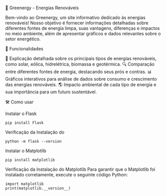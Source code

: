 🌿 Greenergy - Energias Renováveis

Bem-vindo ao Greenergy, um site informativo dedicado às energias renováveis! Nosso objetivo é fornecer informações detalhadas sobre diferentes fontes de energia limpa, suas vantagens, diferenças e impactos no meio ambiente, além de apresentar gráficos e dados relevantes sobre o setor energético.

🚀 Funcionalidades

📖 Explicação detalhada sobre os principais tipos de energias renováveis, como solar, eólica, hidrelétrica, biomassa e geotérmica.
🔍 Comparação entre diferentes fontes de energia, destacando seus prós e contras.
📊 Gráficos interativos para análise de dados sobre consumo e crescimento das energias renováveis.
🌎 Impacto ambiental de cada tipo de energia e sua importância para um futuro sustentável.

🛠 Como usar

Instalar o Flask

    pip install Flask

Verificação da Instalação do 

    python -m flask --version

Instalar o Matplotlib

    pip install matplotlib

Verificação da Instalação do Matplotlib
Para garantir que o Matplotlib foi instalado corretamente, execute o seguinte código Python:

    import matplotlib
    print(matplotlib.__version__)